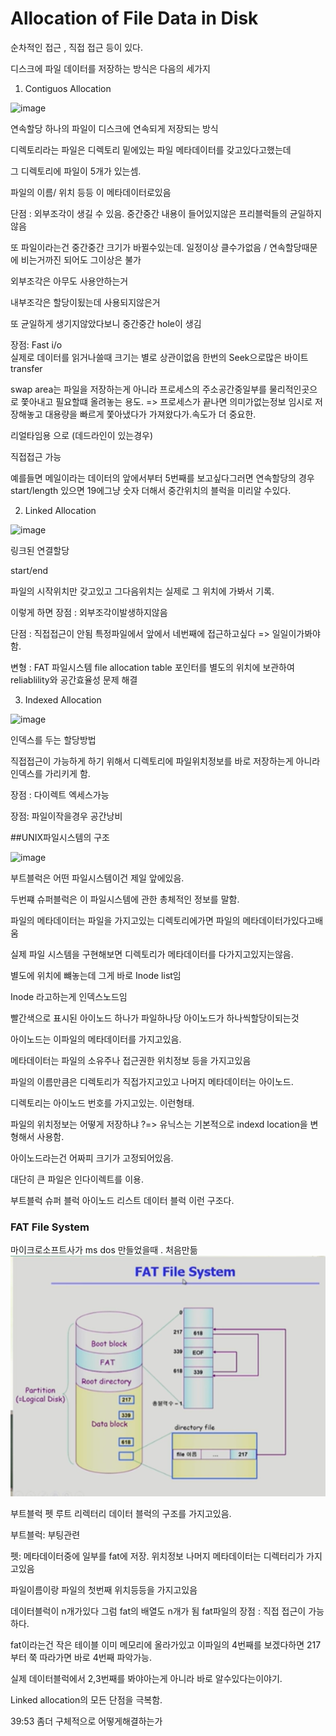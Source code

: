 # Allocation of File Data in Disk

순차적인 접근 , 직접 접근 등이 있다.

디스크에 파일 데이터를 저장하는 방식은 다음의 세가지

1. Contiguos Allocation

![image](https://github.com/MAGHC/TIL-2024-/assets/89845540/1097698a-13cb-402a-9472-3df3192c2cb7)

연속할당
하나의 파일이 디스크에 연속되게 저장되는 방식

디렉토리라는 파일은 디렉토리 밑에있는 파일 메타데이터를 갖고있다고했는데

그 디렉토리에 파일이 5개가 있는셈.

파일의 이름/ 위치 등등 이 메타데이터로있음

단점 : 외부조각이 생길 수 있음.
중간중간 내용이 들어있지않은 프리블럭들의 균일하지않음

또 파일이라는건 중간중간 크기가 바뀔수있는데. 일정이상 클수가없음 / 연속할당때문에 비는거까진 되어도 그이상은 불가

외부조각은 아무도 사용안하는거

내부조각은 할당이됬는데 사용되지않은거

또 균일하게 생기지않았다보니 중간중간 hole이 생김

장점: Fast i/o  
실제로 데이터를 읽거나쓸때 크기는 별로 상관이없음
한번의 Seek으로많은 바이트 transfer

swap area는 파일을 저장하는게 아니라 프로세스의 주소공간중일부를 물리적인곳으로 쫓아내고 필요할떄 올려놓는 용도. => 프로세스가 끝나면 의미가없는정보
임시로 저장해놓고 대용량을 빠르게 쫓아냈다가 가져왔다가.속도가 더 중요한.

리얼타임용 으로 (데드라인이 있는경우)

직접접근 가능

예를들면 메일이라는 데이터의 앞에서부터 5번째를 보고싶다그러면 연속할당의 경우 start/length 있으면 19에그냥 숫자 더해서 중간위치의 블럭을 미리알 수있다.

2. Linked Allocation

![image](https://github.com/MAGHC/TIL-2024-/assets/89845540/9dfa296c-09db-46dd-bfd4-6b843ddd1936)

링크된 연결할당

start/end

파일의 시작위치만 갖고있고 그다음위치는 실제로 그 위치에 가봐서 기록.

이렇게 하면 장점 : 외부조각이발생하지않음

단점 : 직접접근이 안됨 특정파일에서 앞에서 네번째에 접근하고싶다 => 일일이가봐야함.

변형 : FAT 파일시스템
file allocation table 포인터를 별도의 위치에 보관하여 reliablility와 공간효율성 문제 해결

3. Indexed Allocation

![image](https://github.com/MAGHC/TIL-2024-/assets/89845540/08309540-dca4-4125-8eff-d23606348e7e)

인덱스를 두는 할당방법

직접접근이 가능하게 하기 위해서 디렉토리에 파일위치정보를 바로 저장하는게 아니라 인덱스를 가리키게 함.

장점 : 다이렉트 엑세스가능

장점: 파일이작을경우 공간낭비

##UNIX파일시스템의 구조

![image](https://github.com/MAGHC/TIL-2024-/assets/89845540/1cfc8b04-1a9c-4e97-a121-cd5300fec7ae)

부트블럭은 어떤 파일시스템이건 제일 앞에있음.

두번쨰 슈퍼블럭은 이 파일시스템에 관한 총체적인 정보를 말함.

파일의 메타데이터는 파일을 가지고있는 디렉토리에가면 파일의 메타데이터가있다고배움

실제 파일 시스템을 구현해보면 디렉토리가 메타데이터를 다가지고있지는않음.

별도에 위치에 뺴놓는데 그게 바로 Inode list임

Inode 라고하는게 인덱스노드임

빨간색으로 표시된 아이노드 하나가 파일하나당 아이노드가 하나씩할당이되는것

아이노드는 이파일의 메타데이터를 가지고있음.

메타데이터는 파일의 소유주나 접근권한 위치정보 등을 가지고있음

파일의 이름만큼은 디렉토리가 직접가지고있고 나머지 메타데이터는 아이노드.

디렉토리는 아이노드 번호를 가지고있는. 이런형태.

파일의 위치정보는 어떻게 저장하냐 ?=> 유닉스는 기본적으로 indexd location을 변형해서 사용함.

아이노드라는건 어짜피 크기가 고정되어있음.

대단히 큰 파일은 인다이렉트를 이용.

부트블럭 슈퍼 블럭 아이노드 리스트 데이터 블럭 이런 구조다.

### FAT File System

마이크로소프트사가 ms dos 만들었을때 . 처음만듦
![alt text](image-89.png)

부트블럭 펫 루트 리렉터리 데이터 블럭의 구조를 가지고있음.

부트블럭: 부팅관련

펫: 메타데이터중에 일부를 fat에 저장. 위치정보 나머지 메타데이터는 디렉터리가 가지고있음

파일이름이랑 파일의 첫번째 위치등등을 가지고있음

데이터블럭이 n개가있다 그럼 fat의 배열도 n개가 됨
fat파일의 장점 : 직접 접근이 가능하다.

fat이라는건 작은 테이블 이미 메모리에 올라가있고 이파일의 4번째를 보겠다하면 217부터 쭉 따라가면 바로 4번째 파악가능.

실제 데이터블럭에서 2,3번째를 봐야아는게 아니라 바로 알수있다는이야기.

Linked allocation의 모든 단점을 극복함.

39:53 좀더 구체적으로 어떻게해결하는가
